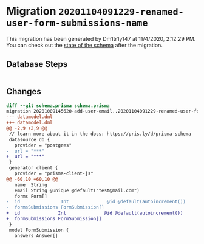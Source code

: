 # Migration `20201104091229-renamed-user-form-submissions-name`

This migration has been generated by Dm1tr1y147 at 11/4/2020, 2:12:29 PM.
You can check out the [state of the schema](./schema.prisma) after the migration.

## Database Steps

```sql

```

## Changes

```diff
diff --git schema.prisma schema.prisma
migration 20201009145620-add-user-email..20201104091229-renamed-user-form-submissions-name
--- datamodel.dml
+++ datamodel.dml
@@ -2,9 +2,9 @@
 // learn more about it in the docs: https://pris.ly/d/prisma-schema
 datasource db {
   provider = "postgres"
-  url = "***"
+  url = "***"
 }
 generator client {
   provider = "prisma-client-js"
@@ -60,10 +60,10 @@
   name  String
   email String @unique @default("test@mail.com")
   forms Form[]
-  id               Int              @id @default(autoincrement())
-  formsSubmissions FormSubmission[]
+  id              Int              @id @default(autoincrement())
+  formSubmissions FormSubmission[]
 }
 model FormSubmission {
   answers Answer[]
```


